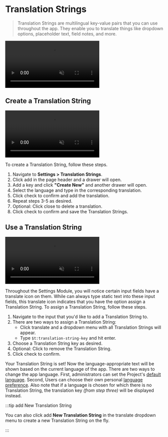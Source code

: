 # Translation Strings

> Translation Strings are multilingual key-value pairs that you can use throughout the app. They enable you to translate
> things like dropdown options, placeholder text, field notes, and more.

<video autoplay muted loop controls>
<source src="https://cdn.directus.io/docs/v9/configuration/translation-strings/translation-strings-20220615A/translation-strings-20220615A.mp4" type="video/mp4" />
</video>

## Create a Translation String

<video autoplay muted loop controls>
<source src="https://cdn.directus.io/docs/v9/configuration/translation-strings/translation-strings-20220616A/create-and-manage-a-trasnlation-string-20220616A.mp4" type="video/mp4" />
</video>

To create a Translation String, follow these steps.

1. Navigate to **Settings > Translation Strings**.
2. Click <span mi btn>add</span> in the page header and a drawer will open.
3. Add a key and click **"Create New"** and another drawer will open.
4. Select the language and type in the corresponding translation.
5. Click <span mi btn>check</span> to confirm and add the translation.
6. Repeat steps 3-5 as desired.
7. Optional: Click <span mi icon>close</span> to delete a translation.
8. Click <span mi btn>check</span> to confirm and save the Translation Strings.

## Use a Translation String

<video autoplay muted loop controls>
<source src="https://cdn.directus.io/docs/v9/configuration/translation-strings/translation-strings-20220616A/assign-and-remove-translation-string-20220616A.mp4" type="video/mp4" />
</video>

Throughout the Settings Module, you will notice certain input fields have a <span mi icon>translate</span> icon on them.
While can always type static text into these input fields, this <span mi icon>translate</span> icon indicates that you
have the option assign a Translation String. To assign a Translation String, follow these steps.

1. Navigate to the input that you'd like to add a Translation String to.
2. There are two ways to assign a Translation String:
   - Click <span mi icon>translate</span> and a dropdown menu with all Translation Strings will appear.
   - Type `$t:translation-string-key` and hit enter.
3. Choose a Translation String key as desired.
4. Optional: Click to remove the Translation String.
5. Click <span mi btn>check</span> to confirm.

Your Translation String is set! Now the language-appropriate text will be shown based on the current language of the
app. There are two ways to change the app language. First, administrators can set the Project's
[default language](/configuration/project-settings/#general). Second, Users can choose their own personal
[language preference](/app/user-directory/#user-preferences). Also note that if a language is chosen for which there is
no Translation String, the translation key _(from step three)_ will be displayed instead.

:::tip <span mi icon="prmry">add</span> New Translation String

You can also click <span mi icon="prmry">add</span> **New Translation String** in the <span mi icon>translate</span>
dropdown menu to create a new Translation String on the fly.

:::
